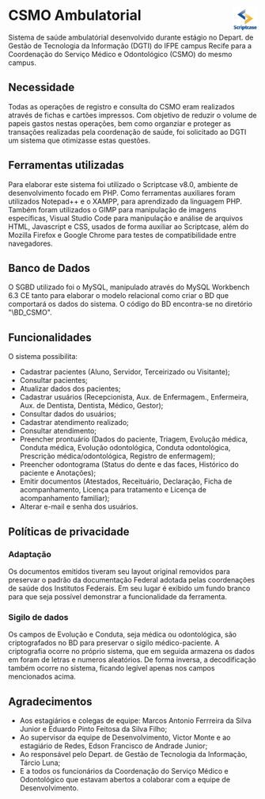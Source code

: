 # CSMO Ambulatorial <img src="img/scriptcase.jpg" width="50" height="50" align="right">

Sistema de saúde ambulatórial desenvolvido durante estágio no Depart. de Gestão de Tecnologia da Informação (DGTI) do IFPE campus Recife para a Coordenação do Serviço Médico e Odontológico (CSMO) do mesmo campus.

## Necessidade

Todas as operações de registro e consulta do CSMO eram realizados através de fichas e cartões impressos. Com objetivo de reduzir o volume de papeis gastos nestas operações, bem como organziar e proteger as transações realizadas pela coordenação de saúde, foi solicitado ao DGTI um sistema que otimizasse estas questões.

## Ferramentas utilizadas

Para elaborar este sistema foi utilizado o Scriptcase v8.0, ambiente de desenvolvimento focado em PHP. Como ferramentas auxiliares foram utilizados Notepad++ e o XAMPP, para aprendizado da linguagem PHP. Também foram utilizados o GIMP para manipulação de imagens específicas, Visual Studio Code para manipulação e análise de arquivos HTML, Javascript e CSS, usados de forma auxiliar ao Scriptcase, além do Mozilla Firefox e Google Chrome para testes de compatibilidade entre navegadores.

## Banco de Dados

O SGBD  utilizado foi o MySQL, manipulado através do MySQL Workbench 6.3 CE tanto para elaborar o modelo relacional como criar o BD que comportará os dados do sistema. O código do BD encontra-se no diretório "\BD_CSMO". 

## Funcionalidades

O sistema possibilita:

* Cadastrar pacientes (Aluno, Servidor, Terceirizado ou Visitante);
* Consultar pacientes;
* Atualizar dados dos pacientes;
* Cadastrar usuários (Recepcionista, Aux. de Enfermagem., Enfermeira, Aux. de Dentista, Dentista, Médico, Gestor);
* Consultar dados do usuários;
* Cadastrar atendimento realizado;
* Consultar atendimento;
* Preencher prontuário (Dados do paciente, Triagem, Evolução médica, Conduta médica, Evolução odontológica, Conduta odontológica, Prescrição médica/odontológica, Registro de enfermagem);
* Preencher odontograma (Status do dente e das faces, Histórico do paciente e  Anotações);
* Emitir documentos (Atestados, Receituário, Declaração, Ficha de acompanhamento, Licença para tratamento e Licença de acompanhamento familiar);
* Alterar e-mail e senha dos usuários.

## Políticas de privacidade

### Adaptação

Os documentos emitidos tiveram seu layout original removidos para preservar o padrão da documentação Federal adotada pelas coordenações de saúde dos Institutos Federais. Em seu lugar é exibido um fundo branco para que seja possível demonstrar a funcionalidade da ferramenta.

### Sigilo de dados

Os campos de Evolução e Conduta, seja médica ou odontológica, são criptografados no BD para preservar o sigilo médico-paciente. A criptografia ocorre no próprio sistema, que em seguida armazena os dados em foram de letras e numeros aleatórios. De forma inversa, a decodificação também ocorre no sistema, ficando legível apenas nos campos mencionados acima.

## Agradecimentos

* Aos estagiários e colegas de equipe: Marcos Antonio Ferrreira da Silva Junior e Eduardo Pinto Feitosa da Silva Filho;
* Ao supervisor da equipe de Desenvolvimento, Victor Monte e ao estagiário de Redes, Edson Francisco de Andrade Junior;
* Ao responsável pelo Depart. de Gestão de Tecnologia da Informação, Tárcio Luna;
* E a todos os funcionários da Coordenação do Serviço Médico e Odontológico que estavam abertos a colaborar com a equipe de Desenvolvimento.
